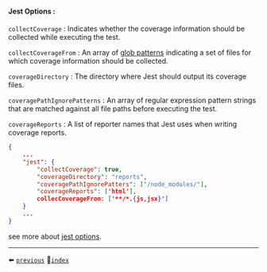 #### Jest Options :

`collectCoverage` : Indicates whether the coverage information should be collected while executing the test.

`collectCoverageFrom` : An array of [glob patterns](https://github.com/micromatch/micromatch) indicating a set of files for which coverage information should be collected.

`coverageDirectory` : The directory where Jest should output its coverage files.

`coveragePathIgnorePatterns` : An array of regular expression pattern strings that are matched against all file paths before executing the test.

`coverageReports` : A list of reporter names that Jest uses when writing coverage reports.

```json
{
	...
	"jest": {
		"collectCoverage": true,
		"coverageDirectory": "reports",
		"coveragePathIgnorePatters": ["/node_modules/"],
		"coverageReports": ['html'],
		collecCoverageFrom: ['**/*.{js,jsx}']
	}
	...
}
```

see more about [jest options](https://jestjs.io/docs/configuration#options).

---

⬅️ [`previous`](../sections/mock_functions.md)
🚪[`index`](../README.md)